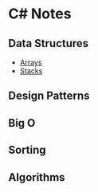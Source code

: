# C# Notes
## Data Structures
* [Arrays](./data-structures/arrays/cs_arrays.md)
* [Stacks](./data-structures/stacks/cs_stacks.md)

## Design Patterns


## Big O


## Sorting


## Algorithms